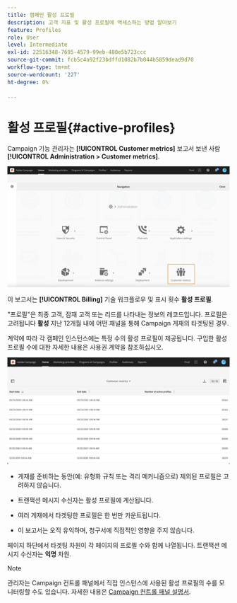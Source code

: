 ```yaml
---
title: 캠페인 활성 프로필
description: 고객 지표 및 활성 프로필에 액세스하는 방법 알아보기
feature: Profiles
role: User
level: Intermediate
exl-id: 22516348-7695-4579-99eb-480e5b723ccc
source-git-commit: fcb5c4a92f23bdffd1082b7b044b5859dead9d70
workflow-type: tm+mt
source-wordcount: '227'
ht-degree: 0%

---
```


# 활성 프로필{#active-profiles}

Campaign 기능 관리자는 **[!UICONTROL Customer metrics]** 보고서 보낸 사람 **[!UICONTROL Administration > Customer metrics]**.

![](assets/audience_customer_metrics.png)

이 보고서는 **[!UICONTROL Billing]** 기술 워크플로우 및 표시 횟수 **활성 프로필**.

&quot;프로필&quot;은 최종 고객, 잠재 고객 또는 리드를 나타내는 정보의 레코드입니다. 프로필은 고려됩니다 **활성** 지난 12개월 내에 어떤 채널을 통해 Campaign 게재의 타겟팅된 경우.

계약에 따라 각 캠페인 인스턴스에는 특정 수의 활성 프로필이 제공됩니다. 구입한 활성 프로필 수에 대한 자세한 내용은 사용권 계약을 참조하십시오.

![](assets/audience_active_profiles_list.png)



* 게재를 준비하는 동안(예: 유형화 규칙 또는 격리 메커니즘으로) 제외된 프로필은 고려하지 않습니다.

* 트랜잭션 메시지 수신자는 활성 프로필에 계산됩니다.

* 여러 게재에서 타겟팅한 프로필은 한 번만 카운트됩니다.

* 이 보고서는 오직 유익하며, 청구서에 직접적인 영향을 주지 않습니다.

페이지 하단에서 타겟팅 차원이 각 페이지의 프로필 수와 함께 나열됩니다. 트랜잭션 메시지 수신자는 **익명** 차원.

>[!NOTE]
>
>관리자는 Campaign 컨트롤 패널에서 직접 인스턴스에 사용된 활성 프로필의 수를 모니터링할 수도 있습니다. 자세한 내용은 [Campaign 컨트롤 패널 설명서](https://experienceleague.adobe.com/docs/control-panel/using/performance-monitoring/active-profiles-monitoring.html).
